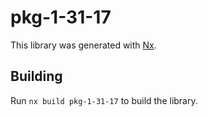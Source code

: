# pkg-1-31-17

This library was generated with [Nx](https://nx.dev).

## Building

Run `nx build pkg-1-31-17` to build the library.
